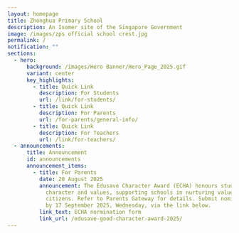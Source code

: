 ```yaml
---
layout: homepage
title: Zhonghua Primary School
description: An Isomer site of the Singapore Government
image: /images/zps official school crest.jpg
permalink: /
notification: ""
sections:
  - hero:
      background: /images/Hero Banner/Hero_Page_2025.gif
      variant: center
      key_highlights:
        - title: Quick Link
          description: For Students
          url: /link/for-students/
        - title: Quick Link
          description: For Parents
          url: /for-parents/general-info/
        - title: Quick Link
          description: For Teachers
          url: /link/for-teachers/
  - announcements:
      title: Announcement
      id: announcements
      announcement_items:
        - title: For Parents
          date: 20 August 2025
          announcement: The Edusave Character Award (ECHA) honours students with exemplary
            character and values, supporting schools in nurturing values-driven
            citizens. Refer to Parents Gateway for details. Submit nominations
            by 17 September 2025, Wednesday, via the link below.
          link_text: ECHA normination form
          link_url: /edusave-good-character-award-2025/
---
```


